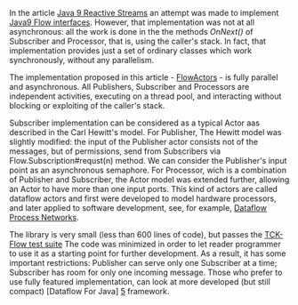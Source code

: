 In the article [Java 9 Reactive Streams][1] an attempt was made to implement 
[Java9 Flow interfaces][2]. However, that implementation was not at all asynchronous:
all the work is done in the the methods _OnNext()_ of Subscriber and Processor, that is, 
using the caller's stack. In fact,  that implementation provides just 
a set of ordinary classes which work synchronously, without any parallelism.

The implementation proposed in this article - [FlowActors][4] - is fully parallel and asynchronous.
All Publishers, Subscriber and Processors are independent activities, executing on a thread pool, 
and interacting without blocking or exploiting of the caller's stack.

Subscriber implementation can be considered as a typical Actor
aas described in the Carl Hewitt's model. 
For Publisher, The Hewitt model was slightly modified: 
the input of the Publisher actor consists not of the messages,
but of permissions, send from Subscribers via Flow.Subscription#requst(n) method.
We can consider the Publisher's input point as an asynchronous semaphore.
For Processor, wich is a combination of Publisher and Subscriber, the Actor model was extended further, allowing an Actor to have more than one input ports.
This kind of actors are called dataflow actors and first were developed to model hardware processors,
and later applied to software development, see, for example, [Dataflow Process Networks][6].

The library is very small (less than 600 lines of code), but passes the [TCK-Flow test suite][3]
The code was minimized in order to let reader programmer to use it as a starting point for further development.
As a result, it has some important restrictions: Publisher can serve only one Subscriber at a time;
Subscriber has room for only one incoming message. 
Those who prefer to use fully featured implementation, can look at 
more developed (but still compact) [Dataflow For Java] [5] framework.

[1]: https://www.baeldung.com/java-9-reactive-streams
[2]: https://docs.oracle.com/javase/9/docs/api/java/util/concurrent/Flow.html
[3]: https://github.com/reactive-streams/reactive-streams-jvm/tree/master/tck-flow
[4]: https://github.com/akaigoro/FlowActors
[5]: https://github.com/akaigoro/df4j
[6]: https://pdfs.semanticscholar.org/2dfa/fb6ea86ac739b17641d4c4e51cc17d31a56f.pdf
